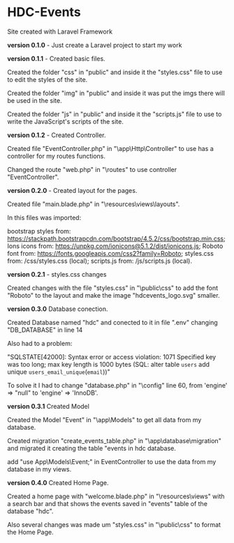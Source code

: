 # HDC-Events
 Site created with Laravel Framework

**version 0.1.0** - Just create a Laravel project to start my work

**version 0.1.1** - Created basic files.

Created the folder "css" in "public" and inside it the "styles.css" file to use to edit the styles of the site.

Created the folder "img" in "public" and inside it was put the imgs there will be used in the site.

Created the folder "js" in "public" and inside it the "scripts.js" file to use to write the JavaScript's scripts of the site.

**version 0.1.2** - Created Controller.

Created file "EventController.php" in "\app\Http\Controller" to use has a controller for my routes functions.

Changed the route "web.php" in "\routes" to use controller "EventController".

**version 0.2.0** - Created layout for the pages.

Created file "main.blade.php" in "\resources\views\layouts".

In this files was imported:

bootstrap styles from: https://stackpath.bootstrapcdn.com/bootstrap/4.5.2/css/bootstrap.min.css;
Ions icons from: https://unpkg.com/ionicons@5.1.2/dist/ionicons.js;
Roboto font from: https://fonts.googleapis.com/css2?family=Roboto;
styles.css from: /css/styles.css (local);
scripts.js from: /js/scripts.js (local).

**version 0.2.1** - styles.css changes

Created changes with the file "styles.css" in "\public\css" to add the font "Roboto" to the layout and make the image "hdcevents_logo.svg" smaller.

**version 0.3.0** Database conection.

Created Database named "hdc" and conected to it in file ".env" changing "DB_DATABASE" in line 14

Also had to a problem:

"SQLSTATE[42000]: Syntax error or access violation: 1071 Specified key was too long; max key length is 1000 bytes (SQL: alter table `users` add unique `users_email_unique`(`email`))"

To solve it I had to change "database.php" in "\config" line 60, from 'engine' => "null" to 'engine' => 'InnoDB'.

**version 0.3.1** Created Model

Created the Model "Event" in "\app\Models" to get all data from my database.

Created migration "create_events_table.php" in "\app\database\migration" and migrated it creating the table "events in hdc database.

add "use App\Models\Event;" in EventController to use the data from my database in my views.

**version 0.4.0** Created Home Page.

Created a home page with "welcome.blade.php" in "\resources\views" with a search bar and that shows the events saved in "events" table of the database "hdc".

Also several changes was made um "styles.css" in "\public\css" to format the Home Page.